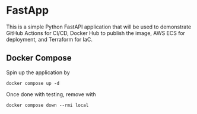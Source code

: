 # FastApp

This is a simple Python FastAPI application that will be used to demonstrate
GitHub Actions for CI/CD, Docker Hub to publish the image, AWS ECS for deployment,
and Terraform for IaC.

## Docker Compose

Spin up the application by

```
docker compose up -d
```

Once done with testing, remove with

```
docker compose down --rmi local
```